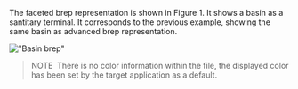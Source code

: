 The faceted brep representation is shown in Figure 1. It shows a basin as a santitary terminal. It corresponds to the previous example, showing the same basin as advanced brep representation.

!["Basin brep"](../../../../figures/examples/basin_faceted_brep.png "Figure 1 &mdash; Faceted brep representation")

> NOTE&nbsp; There is no color information within the file, the displayed color has been set by the target application as a default.
